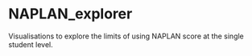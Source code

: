 # NAPLAN_explorer
Visualisations to explore the limits of using NAPLAN score at the single student level.
